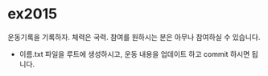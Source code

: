 ex2015
======

운동기록을 기록하자. 체력은 국력. 
참여를 원하시는 분은 아무나 참여하실 수 있습니다.
- 이름.txt 파일을 루트에 생성하시고, 운동 내용을 업데이트 하고 commit 하시면 됩니다. 
